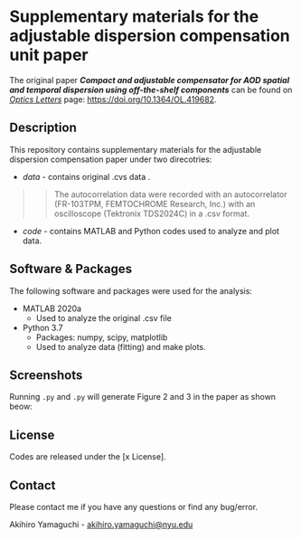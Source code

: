 # Supplementary materials for the adjustable dispersion compensation unit paper

The original paper ***Compact and adjustable compensator for AOD spatial and temporal dispersion using off-the-shelf components*** can be found on [*Optics Letters*](https://doi.org/10.1364/OL.419682) page: https://doi.org/10.1364/OL.419682.

## Description
This repository contains supplementary materials for the adjustable dispersion compensation paper under two direcotries:
* *data* - contains original .cvs data .
>>The autocorrelation data were recorded with an autocorrelator (FR-103TPM, FEMTOCHROME Research, Inc.) with an oscilloscope (Tektronix TDS2024C) in a .csv format. 
* *code* - contains MATLAB and Python codes used to analyze and plot data.

## Software & Packages

The following software and packages were used for the analysis:

* MATLAB 2020a
	* Used to analyze the original .csv file
* Python 3.7
	* Packages: numpy, scipy, matplotlib
	* Used to analyze data (fitting) and make plots.

## Screenshots
Running `.py` and `.py` will generate Figure 2 and 3 in the paper as shown beow:



## License
Codes are released under the [x License]. 


## Contact

Please contact me if you have any questions or find any bug/error.

Akihiro Yamaguchi - akihiro.yamaguchi@nyu.edu

